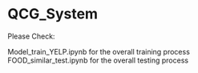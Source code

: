 # QCG_System

Please Check: 

Model_train_YELP.ipynb for the overall training process  
FOOD_similar_test.ipynb for the overall testing process
